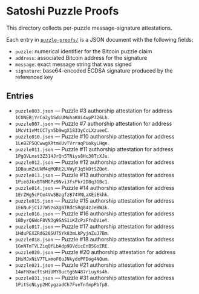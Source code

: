# Satoshi Puzzle Proofs

This directory collects per-puzzle message-signature attestations.

Each entry in [`puzzle-proofs/`](puzzle-proofs/) is a JSON document with the following fields:

- `puzzle`: numerical identifier for the Bitcoin puzzle claim
- `address`: associated Bitcoin address for the signature
- `message`: exact message string that was signed
- `signature`: base64-encoded ECDSA signature produced by the referenced key

## Entries

- `puzzle003.json` — Puzzle #3 authorship attestation for address `1CUNEBjYrCn2y1SdiUMohaKUi4wpP326Lb`.
- `puzzle007.json` — Puzzle #7 authorship attestation for address `1McVt1vMtCC7yn5b9wgX1833yCcLXzueeC`.
- `puzzle010.json` — Puzzle #10 authorship attestation for address `1LeBZP5QCwwgXRtmVUvTVrraqPUokyLHqe`.
- `puzzle011.json` — Puzzle #11 authorship attestation for address `1PgQVLmst3Z314JrQn5TNiys8Hc38TcXJu`.
- `puzzle012.json` — Puzzle #12 authorship attestation for address `1DBaumZxUkM4qMQRt2LVWyFJq5kDtSZQot`.
- `puzzle013.json` — Puzzle #13 authorship attestation for address `1Pie8JkxBT6MGPz9Nvi3fsPkr2D8q3GBc1`.
- `puzzle014.json` — Puzzle #14 authorship attestation for address `1ErZWg5cFCe4Vw5BzgfzB74VNLaXEiEkhk`.
- `puzzle015.json` — Puzzle #15 authorship attestation for address `1E6NuFjCi27W5zoXg8TRdcSRq84zJeBW3k`.
- `puzzle016.json` — Puzzle #16 authorship attestation for address `1BDyrQ6WoF8VN3g9SAS1iKZcPzFfnDVieY`.
- `puzzle017.json` — Puzzle #17 authorship attestation for address `1HduPEXZRdG26SUT5Yk83mLkPyjnZuJ7Bm`.
- `puzzle018.json` — Puzzle #18 authorship attestation for address `1GnNTmTVLZiqQfLbAdp9DVdicEnB5GoERE`.
- `puzzle020.json` — Puzzle #20 authorship attestation for address `1HsMJxNiV7TLxmoF6uJNkydxPFDog4NQum`.
- `puzzle021.json` — Puzzle #21 authorship attestation for address `14oFNXucftsHiUMY8uctg6N487riuyXs4h`.
- `puzzle031.json` — Puzzle #31 authorship attestation for address `1PitScNLyp2HCygzadCh7FveTnfmpPbfp8`.
